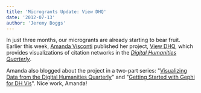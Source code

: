 ```yaml
---
title: 'Microgrants Update: View DHQ'
date: '2012-07-13'
author: 'Jeremy Boggs'
---
```

In just three months, our microgrants are already starting to bear fruit. Earlier this week, [Amanda Visconti](http://literaturegeek.com/) published her project, [View DHQ](http://digitalliterature.net/viewDHQ/), which provides visualizations of citation networks in the *[Digital Humanities Quarterly](http://www.digitalhumanities.org/dhq/)*.

Amanda also blogged about the project in a two-part series: "[Visualizing Data from the Digital Humanities Quarterly](http://www.literaturegeek.com/2012/07/11/viewdhqpt1/)" and "[Getting Started with Gephi for DH Vis](http://www.literaturegeek.com/2012/07/11/viewdhqpt2/)". Nice work, Amanda!